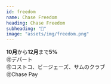 ```yaml
---
id: freedom
name: Chase Freedom
heading: Chase Freedom
subheading: "📅"
image: "assets/img/freedom.png"
---
```

<strong>10月</strong>から<strong>12月</strong>まで<strong>5%</strong> <br />
🉑デパート <br />
🉑コストコ、ビージェーズ、サムのクラブ <br />
🉑Chase Pay
